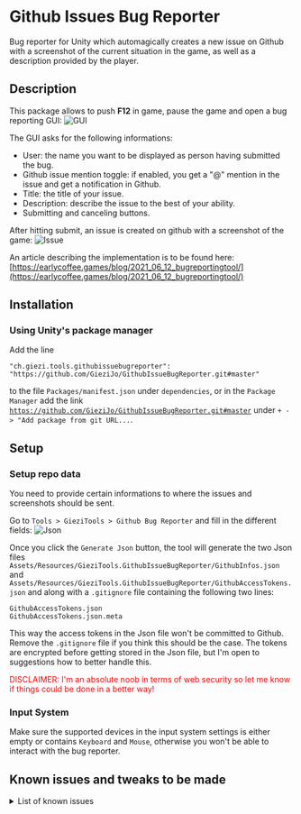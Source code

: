 # Github Issues Bug Reporter
Bug reporter for Unity which automagically creates a new issue on Github with a screenshot of the current situation in the game, as well as a description provided by the player.

## Description
This package allows to push **F12** in game, pause the game and open a bug reporting GUI:
![GUI](https://filedn.eu/lgUOHeW73WkzUY76gfcY8s5/EarlyCoffee.Games/Images/Blog/BugReporter/GUI.png)

The GUI asks for the following informations:
<ul>
<li>User: the name you want to be displayed as person having submitted the bug.</li>
<li>Github issue mention toggle: if enabled, you get a "@" mention in the issue and get a notification in Github.</li>
<li>Title: the title of your issue.</li>
<li>Description: describe the issue to the best of your ability.</li>
<li>Submitting and canceling buttons.</li>
</ul>

After hitting submit, an issue is created on github with a screenshot of the game:
![Issue](https://filedn.eu/lgUOHeW73WkzUY76gfcY8s5/EarlyCoffee.Games/Images/Blog/BugReporter/Issue.png)

An article describing the implementation is to be found here: [https://earlycoffee.games/blog/2021_06_12_bugreportingtool/](https://earlycoffee.games/blog/2021_06_12_bugreportingtool/)

## Installation
### Using Unity's package manager
Add the line
```
"ch.giezi.tools.githubissuebugreporter": "https://github.com/GieziJo/GithubIssueBugReporter.git#master"
```
to the file `Packages/manifest.json` under `dependencies`, or in the `Package Manager` add the link [`https://github.com/GieziJo/GithubIssueBugReporter.git#master`](https://github.com/GieziJo/GithubIssueBugReporter.git#master) under `+ -> "Add package from git URL...`.

## Setup
### Setup repo data
You need to provide certain informations to where the issues and screenshots should be sent.

Go to `Tools > GieziTools > Github Bug Reporter` and fill in the different fields:
![Json](https://filedn.eu/lgUOHeW73WkzUY76gfcY8s5/EarlyCoffee.Games/Images/Blog/BugReporter/Json.png)

Once you click the `Generate Json` button, the tool will generate the two Json files `Assets/Resources/GieziTools.GithubIssueBugReporter/GithubInfos.json` and `Assets/Resources/GieziTools.GithubIssueBugReporter/GithubAccessTokens.json` and along with a `.gitignore` file containing the following two lines:

```git
GithubAccessTokens.json
GithubAccessTokens.json.meta
```

This way the access tokens in the Json file won't be committed to Github. Remove the `.gitignore` file if you think this should be the case.
The tokens are encrypted before getting stored in the Json file, but I'm open to suggestions how to better handle this.

<span style="color:red">DISCLAIMER: I'm an absolute noob in terms of web security so let me know if things could be done in a better way!</span>

### Input System
Make sure the supported devices in the input system settings is either empty or contains `Keyboard` and `Mouse`, otherwise you won't be able to interact with the bug reporter.

## Known issues and tweaks to be made
<details>
<summary>List of known issues</summary>


</details>
